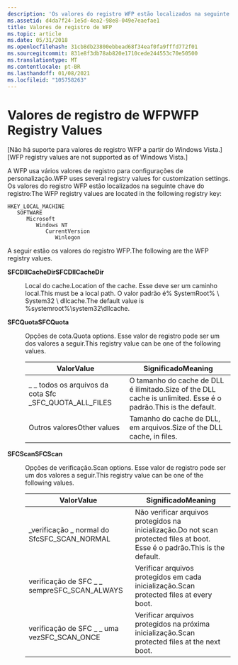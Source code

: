 ```yaml
---
description: 'Os valores do registro WFP estão localizados na seguinte chave do registro: HKLM \\ software \\ Microsoft \\ Windows NT \\ CurrentVersion \\ Winlogon.'
ms.assetid: d4da7f24-1e5d-4ea2-98e8-049e7eaefae1
title: Valores de registro de WFP
ms.topic: article
ms.date: 05/31/2018
ms.openlocfilehash: 31cb8db23800ebbead68f34eaf0fa9fffd772f01
ms.sourcegitcommit: 831e8f3db78ab820e1710cede244553c70e50500
ms.translationtype: MT
ms.contentlocale: pt-BR
ms.lasthandoff: 01/08/2021
ms.locfileid: "105758263"
---
```

# <a name="wfp-registry-values"></a><span data-ttu-id="dfb3f-103">Valores de registro de WFP</span><span class="sxs-lookup"><span data-stu-id="dfb3f-103">WFP Registry Values</span></span>

<span data-ttu-id="dfb3f-104">\[Não há suporte para valores de registro WFP a partir do Windows Vista.\]</span><span class="sxs-lookup"><span data-stu-id="dfb3f-104">\[WFP registry values are not supported as of Windows Vista.\]</span></span>

<span data-ttu-id="dfb3f-105">A WFP usa vários valores de registro para configurações de personalização.</span><span class="sxs-lookup"><span data-stu-id="dfb3f-105">WFP uses several registry values for customization settings.</span></span> <span data-ttu-id="dfb3f-106">Os valores do registro WFP estão localizados na seguinte chave do registro:</span><span class="sxs-lookup"><span data-stu-id="dfb3f-106">The WFP registry values are located in the following registry key:</span></span>

```
HKEY_LOCAL_MACHINE
   SOFTWARE
      Microsoft
         Windows NT
            CurrentVersion
               Winlogon
```

<span data-ttu-id="dfb3f-107">A seguir estão os valores do registro WFP.</span><span class="sxs-lookup"><span data-stu-id="dfb3f-107">The following are the WFP registry values.</span></span>

<dl> <dt>

<span data-ttu-id="dfb3f-108"><span id="SFCDllCacheDir"></span><span id="sfcdllcachedir"></span><span id="SFCDLLCACHEDIR"></span>**SFCDllCacheDir**</span><span class="sxs-lookup"><span data-stu-id="dfb3f-108"><span id="SFCDllCacheDir"></span><span id="sfcdllcachedir"></span><span id="SFCDLLCACHEDIR"></span>**SFCDllCacheDir**</span></span>
</dt> <dd>

<span data-ttu-id="dfb3f-109">Local do cache.</span><span class="sxs-lookup"><span data-stu-id="dfb3f-109">Location of the cache.</span></span> <span data-ttu-id="dfb3f-110">Esse deve ser um caminho local.</span><span class="sxs-lookup"><span data-stu-id="dfb3f-110">This must be a local path.</span></span> <span data-ttu-id="dfb3f-111">O valor padrão é% SystemRoot% \\ System32 \\ dllcache.</span><span class="sxs-lookup"><span data-stu-id="dfb3f-111">The default value is %systemroot%\\system32\\dllcache.</span></span>

</dd> <dt>

<span data-ttu-id="dfb3f-112"><span id="SFCQuota"></span><span id="sfcquota"></span><span id="SFCQUOTA"></span>**SFCQuota**</span><span class="sxs-lookup"><span data-stu-id="dfb3f-112"><span id="SFCQuota"></span><span id="sfcquota"></span><span id="SFCQUOTA"></span>**SFCQuota**</span></span>
</dt> <dd>

<span data-ttu-id="dfb3f-113">Opções de cota.</span><span class="sxs-lookup"><span data-stu-id="dfb3f-113">Quota options.</span></span> <span data-ttu-id="dfb3f-114">Esse valor de registro pode ser um dos valores a seguir.</span><span class="sxs-lookup"><span data-stu-id="dfb3f-114">This registry value can be one of the following values.</span></span>



| <span data-ttu-id="dfb3f-115">Valor</span><span class="sxs-lookup"><span data-stu-id="dfb3f-115">Value</span></span>                  | <span data-ttu-id="dfb3f-116">Significado</span><span class="sxs-lookup"><span data-stu-id="dfb3f-116">Meaning</span></span>                                                  |
|------------------------|----------------------------------------------------------|
| <span data-ttu-id="dfb3f-117">\_ \_ todos os arquivos da cota Sfc \_</span><span class="sxs-lookup"><span data-stu-id="dfb3f-117">SFC\_QUOTA\_ALL\_FILES</span></span> | <span data-ttu-id="dfb3f-118">O tamanho do cache de DLL é ilimitado.</span><span class="sxs-lookup"><span data-stu-id="dfb3f-118">Size of the DLL cache is unlimited.</span></span> <span data-ttu-id="dfb3f-119">Esse é o padrão.</span><span class="sxs-lookup"><span data-stu-id="dfb3f-119">This is the default.</span></span> |
| <span data-ttu-id="dfb3f-120">Outros valores</span><span class="sxs-lookup"><span data-stu-id="dfb3f-120">Other values</span></span>           | <span data-ttu-id="dfb3f-121">Tamanho do cache de DLL, em arquivos.</span><span class="sxs-lookup"><span data-stu-id="dfb3f-121">Size of the DLL cache, in files.</span></span>                         |



 

</dd> <dt>

<span data-ttu-id="dfb3f-122"><span id="SFCScan"></span><span id="sfcscan"></span><span id="SFCSCAN"></span>**SFCScan**</span><span class="sxs-lookup"><span data-stu-id="dfb3f-122"><span id="SFCScan"></span><span id="sfcscan"></span><span id="SFCSCAN"></span>**SFCScan**</span></span>
</dt> <dd>

<span data-ttu-id="dfb3f-123">Opções de verificação.</span><span class="sxs-lookup"><span data-stu-id="dfb3f-123">Scan options.</span></span> <span data-ttu-id="dfb3f-124">Esse valor de registro pode ser um dos valores a seguir.</span><span class="sxs-lookup"><span data-stu-id="dfb3f-124">This registry value can be one of the following values.</span></span>



| <span data-ttu-id="dfb3f-125">Valor</span><span class="sxs-lookup"><span data-stu-id="dfb3f-125">Value</span></span>             | <span data-ttu-id="dfb3f-126">Significado</span><span class="sxs-lookup"><span data-stu-id="dfb3f-126">Meaning</span></span>                                                   |
|-------------------|-----------------------------------------------------------|
| <span data-ttu-id="dfb3f-127">\_verificação \_ normal do Sfc</span><span class="sxs-lookup"><span data-stu-id="dfb3f-127">SFC\_SCAN\_NORMAL</span></span> | <span data-ttu-id="dfb3f-128">Não verificar arquivos protegidos na inicialização.</span><span class="sxs-lookup"><span data-stu-id="dfb3f-128">Do not scan protected files at boot.</span></span> <span data-ttu-id="dfb3f-129">Esse é o padrão.</span><span class="sxs-lookup"><span data-stu-id="dfb3f-129">This is the default.</span></span> |
| <span data-ttu-id="dfb3f-130">verificação de SFC \_ \_ sempre</span><span class="sxs-lookup"><span data-stu-id="dfb3f-130">SFC\_SCAN\_ALWAYS</span></span> | <span data-ttu-id="dfb3f-131">Verificar arquivos protegidos em cada inicialização.</span><span class="sxs-lookup"><span data-stu-id="dfb3f-131">Scan protected files at every boot.</span></span>                       |
| <span data-ttu-id="dfb3f-132">verificação de SFC \_ \_ uma vez</span><span class="sxs-lookup"><span data-stu-id="dfb3f-132">SFC\_SCAN\_ONCE</span></span>   | <span data-ttu-id="dfb3f-133">Verificar arquivos protegidos na próxima inicialização.</span><span class="sxs-lookup"><span data-stu-id="dfb3f-133">Scan protected files at the next boot.</span></span>                    |



 

</dd> </dl>

 

 



